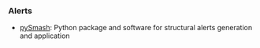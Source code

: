 ### Alerts
- [pySmash](https://github.com/kotori-y/pySmash): Python package and software for structural alerts generation and application